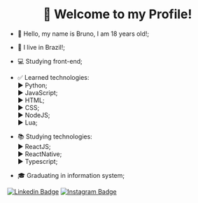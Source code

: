 <h1 align="center">👋 Welcome to my Profile!</h1>

- 👋 Hello, my name is Bruno, I am 18 years old!;
- 🏡 I live in Brazil!;
- 💻 Studying front-end;

- ✅ Learned technologies:<br>
  ▶ Python;<br>
  ▶ JavaScript;<br>
  ▶ HTML;<br>
  ▶ CSS;<br>
  ▶ NodeJS;<br>
  ▶ Lua;
  
- 📚 Studying technologies:<br>
  ▶ ReactJS;<br>
  ▶ ReactNative;<br>
  ▶ Typescript;<br>
  
- 🎓 Graduating in information system;

[![Linkedin Badge](https://img.shields.io/badge/-LinkedIn-blue?style=flat-square&logo=Linkedin&logoColor=white&link=https://www.linkedin.com/in/bruno-orletti-gava-8312231ba/)](https://www.linkedin.com/in/bruno-orletti-gava-8312231ba/)
[![Instagram Badge](https://img.shields.io/badge/-Instagram-violet?style=flat-square&logo=Instagram&logoColor=white&link=https://www.instagram.com/bruno_gava/)](https://www.instagram.com/bruno_gava/)

<!---
BrunoOG20/BrunoOG20 is a ✨ special ✨ repository because its `README.md` (this file) appears on your GitHub profile.
You can click the Preview link to take a look at your changes.
--->
